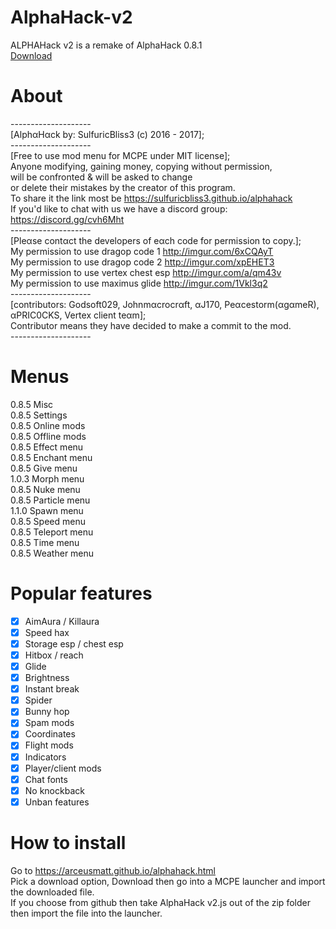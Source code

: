 # AlphaHack-v2
ALPHAHack v2 is a remake of AlphaHack 0.8.1
<br>
[Download](https://sulfuricbliss3.github.io/AlphaHack)
<br>
# About
--------------------<br>
[AlphαHαck by: SulfuricBliss3 (c) 2016 - 2017];<br>
--------------------<br>
[Free to use mod menu for MCPE under MIT license];<br>
Anyone modifying, gaining money, copying without permission,<br>
will be confronted & will be asked to change<br>
or delete their mistakes by the creator of this program.<br>
To share it the link most be https://sulfuricbliss3.github.io/alphahack<br>
If you'd like to chat with us we have a discord group: https://discord.gg/cvh6Mht<br>
--------------------<br>
[Pleαse contαct the developers of eαch code for permission to copy.];<br>
My permission to use dragop code 1 http://imgur.com/6xCQAyT<br>
My permission to use dragop code 2 http://imgur.com/xpEHET3<br>
My permission to use vertex chest esp http://imgur.com/a/qm43v<br>
My permission to use maximus glide http://imgur.com/1Vkl3q2<br>
--------------------<br>
[contributors: Godsoft029, Johnmαcrocrαft, αJ170, Peαcestorm(αgαmeR), αPRIC0CKS, Vertex client teαm];<br>
Contributor means they have decided to make a commit to the mod.<br>
--------------------<br>
# Menus
0.8.5 Misc<br>
0.8.5 Settings<br>
0.8.5 Online mods<br>
0.8.5 Offline mods<br>
0.8.5 Effect menu<br>
0.8.5 Enchant menu<br>
0.8.5 Give menu<br>
1.0.3 Morph menu<br>
0.8.5 Nuke menu<br>
0.8.5 Particle menu<br>
1.1.0 Spawn menu<br>
0.8.5 Speed menu<br>
0.8.5 Teleport menu<br>
0.8.5 Time menu<br>
0.8.5 Weather menu<br>
# Popular features
- [x] AimAura / Killaura
- [x] Speed hax
- [x] Storage esp / chest esp
- [x] Hitbox / reach
- [x] Glide
- [x] Brightness
- [x] Instant break
- [x] Spider
- [x] Bunny hop
- [x] Spam mods
- [x] Coordinates
- [x] Flight mods
- [x] Indicators
- [x] Player/client mods
- [x] Chat fonts
- [x] No knockback
- [x] Unban features
# How to install
Go to https://arceusmatt.github.io/alphahack.html<br>
Pick a download option, Download then go into a MCPE launcher and import the downloaded file.<br>
If you choose from github then take AlphaHack v2.js out of the zip folder then import the file into the launcher.<br>
